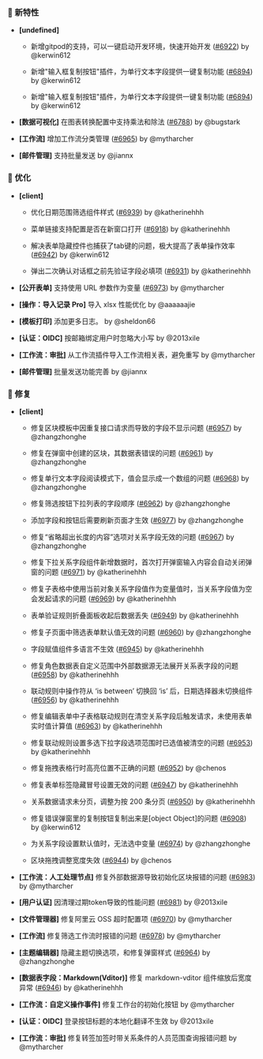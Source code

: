 ### 🎉 新特性

- **[undefined]**
  - 新增gitpod的支持，可以一键启动开发环境，快速开始开发 ([#6922](https://github.com/nocobase/nocobase/pull/6922)) by @kerwin612

  - 新增"输入框复制按钮"插件，为单行文本字段提供一键复制功能 ([#6894](https://github.com/nocobase/nocobase/pull/6894)) by @kerwin612

  - 新增"输入框复制按钮"插件，为单行文本字段提供一键复制功能 ([#6894](https://github.com/nocobase/nocobase/pull/6894)) by @kerwin612

- **[数据可视化]** 在图表转换配置中支持乘法和除法 ([#6788](https://github.com/nocobase/nocobase/pull/6788)) by @bugstark

- **[工作流]** 增加工作流分类管理 ([#6965](https://github.com/nocobase/nocobase/pull/6965)) by @mytharcher

- **[邮件管理]** 支持批量发送 by @jiannx

### 🚀 优化

- **[client]**
  - 优化日期范围筛选组件样式 ([#6939](https://github.com/nocobase/nocobase/pull/6939)) by @katherinehhh

  - 菜单链接支持配置是否在新窗口打开 ([#6918](https://github.com/nocobase/nocobase/pull/6918)) by @katherinehhh

  - 解决表单隐藏控件也捕获了tab键的问题，极大提高了表单操作效率 ([#6942](https://github.com/nocobase/nocobase/pull/6942)) by @kerwin612

  - 弹出二次确认对话框之前先验证字段必填项 ([#6931](https://github.com/nocobase/nocobase/pull/6931)) by @katherinehhh

- **[公开表单]** 支持使用 URL 参数作为变量 ([#6973](https://github.com/nocobase/nocobase/pull/6973)) by @mytharcher

- **[操作：导入记录 Pro]** 导入 xlsx 性能优化 by @aaaaaajie

- **[模板打印]** 添加更多日志。 by @sheldon66

- **[认证：OIDC]** 按邮箱绑定用户时忽略大小写 by @2013xile

- **[工作流：审批]** 从工作流插件导入工作流相关表，避免重写 by @mytharcher

- **[邮件管理]** 批量发送功能完善 by @jiannx

### 🐛 修复

- **[client]**
  - 修复区块模板中因重复接口请求而导致的字段不显示问题 ([#6957](https://github.com/nocobase/nocobase/pull/6957)) by @zhangzhonghe

  - 修复在弹窗中创建的区块，其数据表错误的问题 ([#6961](https://github.com/nocobase/nocobase/pull/6961)) by @zhangzhonghe

  - 修复单行文本字段阅读模式下，值会显示成一个数组的问题 ([#6968](https://github.com/nocobase/nocobase/pull/6968)) by @zhangzhonghe

  - 修复筛选按钮下拉列表的字段顺序 ([#6962](https://github.com/nocobase/nocobase/pull/6962)) by @zhangzhonghe

  - 添加字段和按钮后需要刷新页面才生效 ([#6977](https://github.com/nocobase/nocobase/pull/6977)) by @zhangzhonghe

  - 修复“省略超出长度的内容”选项对关系字段无效的问题 ([#6967](https://github.com/nocobase/nocobase/pull/6967)) by @zhangzhonghe

  - 修复下拉关系字段组件新增数据时，首次打开弹窗输入内容会自动关闭弹窗的问题 ([#6971](https://github.com/nocobase/nocobase/pull/6971)) by @katherinehhh

  - 修复子表格中使用当前对象关系字段值作为变量值时，当关系字段值为空会发起请求的问题 ([#6969](https://github.com/nocobase/nocobase/pull/6969)) by @katherinehhh

  - 表单验证规则折叠面板收起后数据丢失 ([#6949](https://github.com/nocobase/nocobase/pull/6949)) by @katherinehhh

  - 修复子页面中筛选表单默认值无效的问题 ([#6960](https://github.com/nocobase/nocobase/pull/6960)) by @zhangzhonghe

  - 字段赋值组件多语言不生效 ([#6945](https://github.com/nocobase/nocobase/pull/6945)) by @katherinehhh

  - 修复角色数据表自定义范围中外部数据源无法展开关系表字段的问题 ([#6958](https://github.com/nocobase/nocobase/pull/6958)) by @katherinehhh

  - 联动规则中操作符从 ‘is between’ 切换回 ‘is’ 后，日期选择器未切换组件 ([#6956](https://github.com/nocobase/nocobase/pull/6956)) by @katherinehhh

  - 修复编辑表单中子表格联动规则在清空关系字段后触发请求，未使用表单实时值计算值 ([#6963](https://github.com/nocobase/nocobase/pull/6963)) by @katherinehhh

  - 修复联动规则设置多选下拉字段选项范围时已选值被清空的问题 ([#6953](https://github.com/nocobase/nocobase/pull/6953)) by @katherinehhh

  - 修复拖拽表格行时高亮位置不正确的问题 ([#6952](https://github.com/nocobase/nocobase/pull/6952)) by @chenos

  - 修复表单标签隐藏冒号设置无效的问题 ([#6947](https://github.com/nocobase/nocobase/pull/6947)) by @katherinehhh

  - 关系数据请求未分页，调整为按 200 条分页 ([#6950](https://github.com/nocobase/nocobase/pull/6950)) by @katherinehhh

  - 修复错误弹窗里的复制按钮复制出来是[object Object]的问题 ([#6908](https://github.com/nocobase/nocobase/pull/6908)) by @kerwin612

  - 为关系字段设置默认值时，无法选中变量 ([#6974](https://github.com/nocobase/nocobase/pull/6974)) by @zhangzhonghe

  - 区块拖拽调整宽度失效 ([#6944](https://github.com/nocobase/nocobase/pull/6944)) by @chenos

- **[工作流：人工处理节点]** 修复外部数据源导致初始化区块报错的问题 ([#6983](https://github.com/nocobase/nocobase/pull/6983)) by @mytharcher

- **[用户认证]** 因清理过期token导致的性能问题 ([#6981](https://github.com/nocobase/nocobase/pull/6981)) by @2013xile

- **[文件管理器]** 修复阿里云 OSS 超时配置项 ([#6970](https://github.com/nocobase/nocobase/pull/6970)) by @mytharcher

- **[工作流]** 修复筛选工作流时报错的问题 ([#6978](https://github.com/nocobase/nocobase/pull/6978)) by @mytharcher

- **[主题编辑器]** 隐藏主题切换选项，和修复弹窗样式 ([#6964](https://github.com/nocobase/nocobase/pull/6964)) by @zhangzhonghe

- **[数据表字段：Markdown(Vditor)]** 修复 markdown-vditor 组件缩放后宽度异常 ([#6946](https://github.com/nocobase/nocobase/pull/6946)) by @katherinehhh

- **[工作流：自定义操作事件]** 修复工作台的初始化按钮 by @mytharcher

- **[认证：OIDC]** 登录按钮标题的本地化翻译不生效 by @2013xile

- **[工作流：审批]** 修复转签加签时带关系条件的人员范围查询报错问题 by @mytharcher

